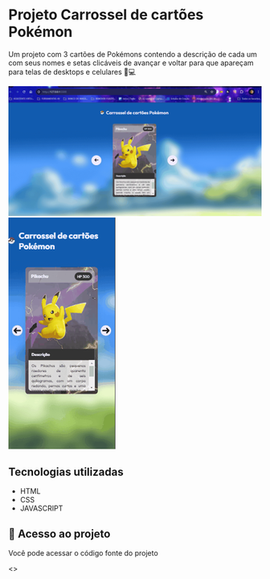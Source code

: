 # Projeto Carrossel de cartões Pokémon

Um projeto com 3 cartões de Pokémons contendo a descrição de cada um com seus nomes e setas clicáveis de avançar e voltar  para que apareçam para telas de desktops e celulares 📲💻

<img src="Desktop.gif" alt="Imagem da tela do desktop">

<img src="Mobile.gif" alt="Imagem da tela do mobile">

## Tecnologias utilizadas
- HTML
- CSS
- JAVASCRIPT

## 📂 Acesso ao projeto

Você pode acessar o código fonte do projeto 

<>